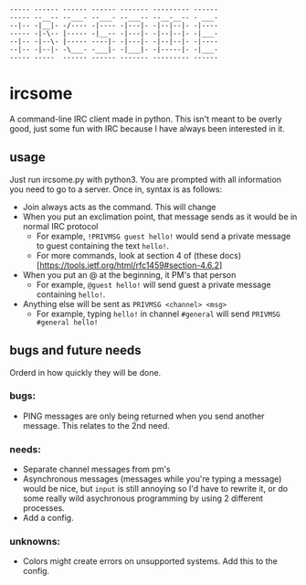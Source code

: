 ```
----- ------ ------ ------ ------- --------- ------
----- --__-- --___- --___- --___-- --__-__-- - ___-
--|-- -|__|- -/---- -|---- -|---|- -|--|--|- -|----
----- -|-\-- |----- -|__-- -|---|- -|--|--|- -|___-
--|-- -|--\- |----- ----|- -|---|- -|--|--|- -|----
--|-- -|--|- -\___- -___|- -|___|- -|-----|- -|___-
----- -----  ------ ------ ------- --------- ------
```
# ircsome
A command-line IRC client made in python.
This isn't meant to be overly good, just some fun with IRC because I have always been interested in it.
## usage
Just run ircsome.py with python3. You are prompted with all information you need to go to a server.
Once in, syntax is as follows:
- Join always acts as the command. This will change
- When you put an exclimation point, that message sends as it would be in normal IRC protocol
    - For example, `!PRIVMSG guest hello!` would send a private message to guest containing the text `hello!`.
    - For more commands, look at section 4 of (these docs)[https://tools.ietf.org/html/rfc1459#section-4.6.2]
- When you put an @ at the beginning, it PM's that person
    - For example, `@guest hello!` will send guest a private message containing `hello!`.
- Anything else will be sent as `PRIVMSG <channel> <msg>`
    - For example, typing `hello!` in channel `#general` will send `PRIVMSG #general hello!`

## bugs and future needs
Orderd in how quickly they will be done.

### bugs:
- PING messages are only being returned when you send another message. This relates to the 2nd need.

### needs:
- Separate channel messages from pm's  
- Asynchronous messages (messages while you're typing a message) would be nice, but `input` is still annoying so I'd have to rewrite it, or do some really wild asychronous programming by using 2 different processes.
- Add a config. 

### unknowns:
- Colors might create errors on unsupported systems. Add this to the config.